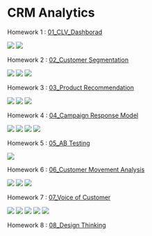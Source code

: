 # CRM Analytics

Homework 1 : [01_CLV_Dashborad](./01_CLV_Dashborad/)  

[![](https://img.shields.io/badge/-Dashboard-blue)](#) [![](https://img.shields.io/badge/-Power--BI-blue)](#) 

Homework 2 : [02_Customer Segmentation](./02_Customer%20Segmentation) 

[![](https://img.shields.io/badge/-K--Means-blue)](#) [![](https://img.shields.io/badge/-Python-blue)](#) [![](https://img.shields.io/badge/-Google--Colab-blue)](#) 

Homework 3 : [03_Product Recommendation](./03_Product%20Recommendation)  

[![](https://img.shields.io/badge/-Market--Basket-blue)](#)  [![](https://img.shields.io/badge/-Python-blue)](#) [![](https://img.shields.io/badge/-Google--Colab-blue)](#) 

Homework 4 : [04_Campaign Response Model](./04_Campaign%20Response%20Model) 

[![](https://img.shields.io/badge/-Python-blue)](#) [![](https://img.shields.io/badge/-XGBoot-blue)](#) [![](https://img.shields.io/badge/-SMOTE-blue)](#) [![](https://img.shields.io/badge/-RandomizedSearchCV-blue)](#)

Homework 5 : [05_AB Testing](./05_AB%20Testing) 

[![](https://img.shields.io/badge/-Survey-blue)](#) 

Homework 6 : [06_Customer Movement Analysis](./06_Customer%20Movement%20Analysis) 

[![](https://img.shields.io/badge/-SQL-blue)](#) [![](https://img.shields.io/badge/-BigQuery-blue)](#) [![](https://img.shields.io/badge/-Google--Data--Studio-blue)](#)  

Homework 7 : [07_Voice of Customer](./07_Voice%20of%20Customer) 

[![](https://img.shields.io/badge/-K--Means-blue)](#) [![](https://img.shields.io/badge/-Python-blue)](#) [![](https://img.shields.io/badge/-Google--Colab-blue)](#) 
[![](https://img.shields.io/badge/-Cosine--similarity-blue)](#) [![](https://img.shields.io/badge/-pythainlp-blue)](#) 

Homework 8 : [08_Design Thinking](./08_Design%20Thinking) 



